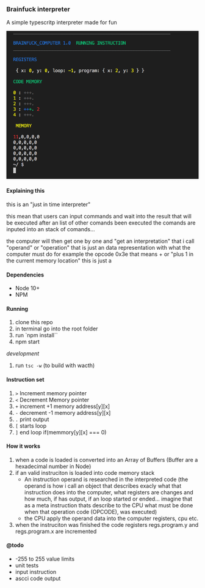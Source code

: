 ### Brainfuck interpreter

A simple typescritp interpreter made for fun

![Running interpreter](https://github.com/edrcosta/terminal-brainfuck-interpreter/blob/master/print.png?raw=true)


#### Explaining this

this is an "just in time interpreter" 

this mean that users can input commands and wait into the result that will be executed after an list of other comands been executed
the comands are inputed into an stack of comands... 

the computer will then get one by one and "get an interpretation" that i call "operand" or "operation" that is just an data representation with what the computer must do for example the opcode 0x3e that means + or "plus 1 in the current memory location" this is just a 

#### Dependencies

- Node 10+
- NPM

#### Running 

1. clone this repo
2. in terminal go into the root folder
3. run `npm install``
4. npm start

*development*

1. run `tsc -w` (to build with wacth)

#### Instruction set

1. `>` Increment memory pointer 
2. `<` Decrement Memory pointer
3. `+` increment +1 memory address[y][x]
4. `-` decrement -1 memory address[y][x]
5. `.` print output 
6. `[` starts loop 
7. `]` end loop if(memmory[y][x] === 0)

#### How it works 

1. when a code is loaded is converted into an Array of Buffers (Buffer are a hexadecimal number in Node)
2. if an valid instruciton is loaded into code memory stack 
    - An instruction operand is researched in the interpreted code (the operand is how i call an object that describes exacly what that instruction does into the computer, what registers are changes and how much, if has output, if an loop started or ended... imagine that as a meta instruction thats describe to the CPU what must be done when that operation code (OPCODE), was executed)
    - the CPU apply the operand data into the computer registers, cpu etc.
3. when the instruciton was finished the code registers regs.program.y and regs.program.x are incremented 

#### @todo 

- -255 to 255 value limits 
- unit tests 
- input instruction
- ascci code output